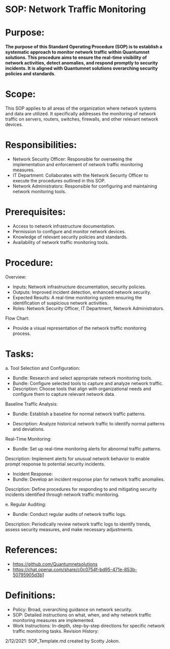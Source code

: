 # SOP: Network Traffic Monitoring

# Purpose:
**The purpose of this Standard Operating Procedure (SOP) is to establish a systematic approach to monitor network traffic within 
Quantumnet solutions. This procedure aims to ensure the real-time visibility of network activities, detect anomalies, and respond promptly to security incidents. It is aligned with 
Quantumnet solutions overarching security policies and standards**.

# Scope:
This SOP applies to all areas of the organization where network systems and data are utilized. It specifically addresses the monitoring of network traffic on servers, routers, switches, firewalls, and other relevant network devices.

# Responsibilities:

- Network Security Officer: Responsible for overseeing the implementation and enforcement of network traffic monitoring measures.
- IT Department: Collaborates with the Network Security Officer to execute the procedures outlined in this SOP.
- Network Administrators: Responsible for configuring and maintaining network monitoring tools.
# Prerequisites:

- Access to network infrastructure documentation.
- Permission to configure and monitor network devices.
- Knowledge of relevant security policies and standards.
- Availability of network traffic monitoring tools.
# Procedure:

Overview:

- Inputs: Network infrastructure documentation, security policies.
- Outputs: Improved incident detection, enhanced network security.
- Expected Results: A real-time monitoring system ensuring the identification of suspicious network activities.
- Roles: Network Security Officer, IT Department, Network Administrators.

Flow Chart:

- Provide a visual representation of the network traffic monitoring process.
# Tasks:
a. Tool Selection and Configuration:

- Bundle: Research and select appropriate network monitoring tools.
- Bundle: Configure selected tools to capture and analyze network traffic.
- Description: Choose tools that align with organizational needs and configure them to capture relevant network data.

Baseline Traffic Analysis:
- Bundle: Establish a baseline for normal network traffic patterns.

- Description: Analyze historical network traffic to identify normal patterns and deviations.

Real-Time Monitoring:
- Bundle: Set up real-time monitoring alerts for abnormal traffic patterns.

Description: Implement alerts for unusual network behavior to enable prompt response to potential security incidents.
- Incident Response:
- Bundle: Develop an incident response plan for network traffic anomalies.

Description: Define procedures for responding to and mitigating security incidents identified through network traffic monitoring.

e. Regular Auditing:

- Bundle: Conduct regular audits of network traffic logs.

Description: Periodically review network traffic logs to identify trends, assess security measures, and make necessary adjustments.
# References:
- https://github.com/Quantumnetsolutions
- https://chat.openai.com/share/c0c0754f-bd95-471e-853b-50795905d3b1

# Definitions:

- Policy: Broad, overarching guidance on network security.
- SOP: Detailed instructions on what, when, and why network traffic monitoring measures are implemented.
- Work Instructions: In-depth, step-by-step directions for specific network traffic monitoring tasks.
Revision History:

2/12/2021: SOP_Template.md created by Scotty Jokon.